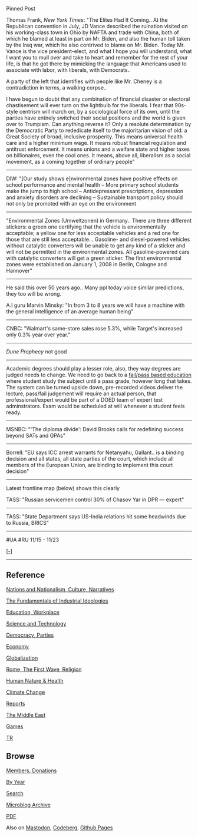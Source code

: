 
Pinned Post

Thomas Frank, *New York Times*: "The Elites Had It Coming..  At the
Republican convention in July, JD Vance described the ruination
visited on his working-class town in Ohio by NAFTA and trade with
China, both of which he blamed at least in part on Mr. Biden, and also
the human toll taken by the Iraq war, which he also contrived to blame
on Mr. Biden. Today Mr. Vance is the vice president-elect, and what I
hope you will understand, what I want you to mull over and take to
heart and remember for the rest of your life, is that he got there by
mimicking the language that Americans used to associate with labor,
with liberals, with Democrats..

A party of the left that identifies with people like Mr. Cheney is a
contradiction in terms, a walking corpse..

I have begun to doubt that any combination of financial disaster or
electoral chastisement will ever turn on the lightbulb for the
liberals. I fear that 90s-style centrism will march on, by a
sociological force of its own, until the parties have entirely
switched their social positions and the world is given over to
Trumpism. Can anything reverse it? Only a resolute determination by
the Democratic Party to rededicate itself to the majoritarian vision
of old: a Great Society of broad, inclusive prosperity. This means
universal health care and a higher minimum wage. It means robust
financial regulation and antitrust enforcement. It means unions and a
welfare state and higher taxes on billionaires, even the cool ones. It
means, above all, liberalism as a social movement, as a coming
together of ordinary people"

---


DIW: "[Our study shows e]nvironmental zones have positive effects on
school performance and mental health – More primary school students
make the jump to high school – Antidepressant prescriptions,
depression and anxiety disorders are declining – Sustainable transport
policy should not only be promoted with an eye on the environment

---

"Environmental Zones (Umweltzonen) in Germany.. There are three
different stickers: a green one certifying that the vehicle is
environmentally acceptable; a yellow one for less acceptable vehicles
and a red one for those that are still less acceptable... Gasoline-
and diesel-powered vehicles without catalytic converters will be
unable to get any kind of a sticker and will not be permitted in the
environmental zones. All gasoline-powered cars with catalytic
converters will get a green sticker. The first environmental zones
were established on January 1, 2008 in Berlin, Cologne and Hannover"

---

He said this over 50 years ago.. Many ppl today voice similar
predictions, they too will be wrong.

A.I guru Marvin Minsky: "In from 3 to 8 years we will have a machine
with the general intelligence of an average human being"

---

CNBC: "Walmart's same-store sales rose 5.3%, while Target's increased
only 0.3% year over year."

---

*Dune Prophecy* not good

---

Academic degrees should play a lesser role, also, they way degrees are
judged needs to change. We need to go back to a [fail/pass based
education](./0119/2011/02/grading.html) where student study the
subject until a pass grade, however long that takes. The system can be
turned upside down, pre-recorded videos deliver the lecture, pass/fail
judgement will require an actual person, that professional/expert
would be part of a DOED team of expert test adminstrators. Exam would
be scheduled at will whenever a student feels ready.

---

MSNBC: "'The diploma divide': David Brooks calls for redefining
success beyond SATs and GPAs"

---

Borrell: "EU says ICC arrest warrants for Netanyahu, Gallant.. is a
binding decision and all states, all state parties of the court, which
include all members of the European Union, are binding to implement
this court decision"

---

Latest frontline map (below) shows this clearly

TASS: "Russian servicemen control 30% of Chasov Yar in DPR — expert"

---

TASS: "State Department says US-India relations hit some headwinds due
to Russia, BRICS"

---

\#UA \#RU 11/15 - 11/23

[[-]](mbl/2024/ukrdata/map44.html)

---

## Reference

[Nations and Nationalism, Culture, Narratives](0119/2013/02/nations-and-nationalism.html)

[The Fundamentals of Industrial Ideologies](0119/2011/04/fundamentals-of-industrial-ideologies.html)

[Education, Workplace](0119/2017/09/education-workplace.html)

[Science and Technology](0119/2018/09/science-technology.html)

[Democracy, Parties](0119/2016/11/democracy.html)

[Economy](2021/01/economy.html)

[Globalization](0119/2018/09/globalization.html)

[Rome, The First Wave, Religion](0119/2017/12/rome.html)

[Human Nature & Health](2020/07/human-nature.html)

[Climate Change](2022/01/climate.html)

[Reports](2021/01/reports.html)

[The Middle East](0119/2019/07/middleeast.html)

[Games](2024/06/games.html)

[TR](../tr/index.html)

## Browse

[Members, Donations](2022/08/members.html)

[By Year](years.html)

[Search](https://muratk5n.github.io/thirdwave/en/search.html)

[Microblog Archive](mbl/index.html)

[PDF](https://www.dropbox.com/scl/fi/8kl0sla1booo83zeb28dn/tw-all.pdf?rlkey=p9r319p8jbzak5du3dasju05y&st=28wknfsp&raw=1)

Also on 
[Mastodon](https://fosstodon.org/@muratk5n),
[Codeberg](https://muratk5n.codeberg.page/en/),
[Github Pages](https://muratk5n.github.io/thirdwave/en/)
